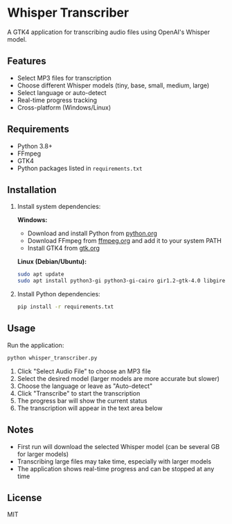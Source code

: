 # Whisper Transcriber

A GTK4 application for transcribing audio files using OpenAI's Whisper model.

## Features

- Select MP3 files for transcription
- Choose different Whisper models (tiny, base, small, medium, large)
- Select language or auto-detect
- Real-time progress tracking
- Cross-platform (Windows/Linux)

## Requirements

- Python 3.8+
- FFmpeg
- GTK4
- Python packages listed in `requirements.txt`

## Installation

1. Install system dependencies:

   **Windows:**
   - Download and install Python from [python.org](https://www.python.org/downloads/)
   - Download FFmpeg from [ffmpeg.org](https://ffmpeg.org/download.html) and add it to your system PATH
   - Install GTK4 from [gtk.org](https://www.gtk.org/docs/installations/windows/)

   **Linux (Debian/Ubuntu):**
   ```bash
   sudo apt update
   sudo apt install python3-gi python3-gi-cairo gir1.2-gtk-4.0 libgirepository1.0-dev gcc libcairo2-dev pkg-config python3-dev gir1.2-gtk-3.0 ffmpeg
   ```

2. Install Python dependencies:
   ```bash
   pip install -r requirements.txt
   ```

## Usage

Run the application:

```bash
python whisper_transcriber.py
```

1. Click "Select Audio File" to choose an MP3 file
2. Select the desired model (larger models are more accurate but slower)
3. Choose the language or leave as "Auto-detect"
4. Click "Transcribe" to start the transcription
5. The progress bar will show the current status
6. The transcription will appear in the text area below

## Notes

- First run will download the selected Whisper model (can be several GB for larger models)
- Transcribing large files may take time, especially with larger models
- The application shows real-time progress and can be stopped at any time

## License

MIT
